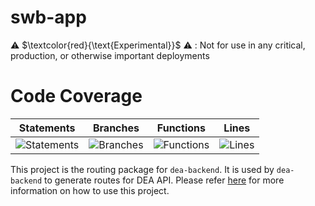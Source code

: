 # swb-app

⚠️ $\textcolor{red}{\text{Experimental}}$ ⚠️ : Not for use in any critical, production, or otherwise important deployments

# Code Coverage
| Statements                  | Branches                | Functions                 | Lines             |
| --------------------------- | ----------------------- | ------------------------- | ----------------- |
| ![Statements](https://img.shields.io/badge/statements-60.66%25-red.svg?style=flat) | ![Branches](https://img.shields.io/badge/branches-33.87%25-red.svg?style=flat) | ![Functions](https://img.shields.io/badge/functions-62%25-red.svg?style=flat) | ![Lines](https://img.shields.io/badge/lines-58.26%25-red.svg?style=flat) |

This project is the routing package for `dea-backend`. It is used by `dea-backend` to generate routes for DEA API. Please refer  [here](../dea-backend/README.md) for more information on how to use this project.
